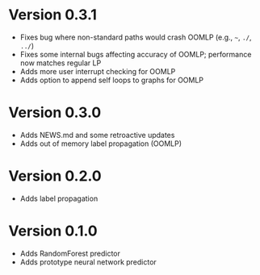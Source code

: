 # Version 0.3.1
* Fixes bug where non-standard paths would crash OOMLP (e.g., `~`, `./`, `../`)
* Fixes some internal bugs affecting accuracy of OOMLP; performance now matches regular LP
* Adds more user interrupt checking for OOMLP
* Adds option to append self loops to graphs for OOMLP

# Version 0.3.0
* Adds NEWS.md and some retroactive updates
* Adds out of memory label propagation (OOMLP)

# Version 0.2.0
* Adds label propagation

# Version 0.1.0
* Adds RandomForest predictor
* Adds prototype neural network predictor

